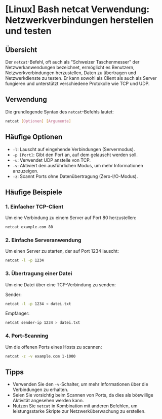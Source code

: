 # [Linux] Bash netcat Verwendung: Netzwerkverbindungen herstellen und testen

## Übersicht
Der `netcat`-Befehl, oft auch als "Schweizer Taschenmesser" der Netzwerkanwendungen bezeichnet, ermöglicht es Benutzern, Netzwerkverbindungen herzustellen, Daten zu übertragen und Netzwerkdienste zu testen. Er kann sowohl als Client als auch als Server fungieren und unterstützt verschiedene Protokolle wie TCP und UDP.

## Verwendung
Die grundlegende Syntax des `netcat`-Befehls lautet:

```bash
netcat [Optionen] [Argumente]
```

## Häufige Optionen
- `-l`: Lauscht auf eingehende Verbindungen (Servermodus).
- `-p [Port]`: Gibt den Port an, auf dem gelauscht werden soll.
- `-u`: Verwendet UDP anstelle von TCP.
- `-v`: Aktiviert den ausführlichen Modus, um mehr Informationen anzuzeigen.
- `-z`: Scannt Ports ohne Datenübertragung (Zero-I/O-Modus).

## Häufige Beispiele

### 1. Einfacher TCP-Client
Um eine Verbindung zu einem Server auf Port 80 herzustellen:

```bash
netcat example.com 80
```

### 2. Einfache Serveranwendung
Um einen Server zu starten, der auf Port 1234 lauscht:

```bash
netcat -l -p 1234
```

### 3. Übertragung einer Datei
Um eine Datei über eine TCP-Verbindung zu senden:

Sender:
```bash
netcat -l -p 1234 < datei.txt
```

Empfänger:
```bash
netcat sender-ip 1234 > datei.txt
```

### 4. Port-Scanning
Um die offenen Ports eines Hosts zu scannen:

```bash
netcat -z -v example.com 1-1000
```

## Tipps
- Verwenden Sie den `-v`-Schalter, um mehr Informationen über die Verbindungen zu erhalten.
- Seien Sie vorsichtig beim Scannen von Ports, da dies als böswillige Aktivität angesehen werden kann.
- Nutzen Sie `netcat` in Kombination mit anderen Befehlen, um leistungsstarke Skripte zur Netzwerküberwachung zu erstellen.